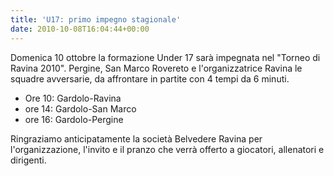 ```yaml
---
title: 'U17: primo impegno stagionale'
date: 2010-10-08T16:04:44+00:00
---
```

Domenica 10 ottobre la formazione Under 17 sarà impegnata nel "Torneo di Ravina 2010". Pergine, San Marco Rovereto e l'organizzatrice Ravina le squadre avversarie, da affrontare in partite con 4 tempi da 6 minuti.
* Ore 10: Gardolo-Ravina
* ore 14: Gardolo-San Marco
* ore 16: Gardolo-Pergine

Ringraziamo anticipatamente la società Belvedere Ravina per l'organizzazione, l'invito e il pranzo che verrà offerto a giocatori, allenatori e dirigenti.